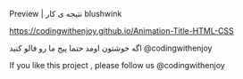 Preview | نتیجه ی کار blushwink


https://codingwithenjoy.github.io/Animation-Title-HTML-CSS

اگه خوشتون اومد حتما پیج ما رو فالو کنید @codingwithenjoy

If you like this project , please follow us @codingwithenjoy
